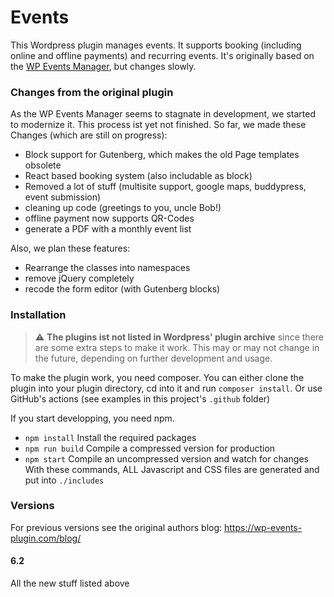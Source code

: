 # Events
This Wordpress plugin manages events. It supports booking (including online and offline payments) and recurring events. It's originally based on the [WP Events Manager](https://wp-events-plugin.com/), but changes slowly.

### Changes from the original plugin

As the WP Events Manager seems to stagnate in development, we started to modernize it. This process ist yet not finished. So far, we made these Changes (which are still on progress):

- Block support for Gutenberg, which makes the old Page templates obsolete
- React based booking system (also includable as block)
- Removed a lot of stuff (multisite support, google maps, buddypress, event submission)
- cleaning up code (greetings to you, uncle Bob!)
- offline payment now supports QR-Codes
- generate a PDF with a monthly event list
  
Also, we plan these features:

- Rearrange the classes into namespaces
- remove jQuery completely
- recode the form editor (with Gutenberg blocks)
  
### Installation
> :warning: **The plugins ist not listed in Wordpress' plugin archive** since there are some extra steps to make it work. This may or may not change in the future, depending on further development and usage.

To make the plugin work, you need composer. You can either clone the plugin into your plugin directory, cd into it and run `composer install`. Or use GitHub's actions (see examples in this project's `.github` folder)

If you start developping, you need npm.

- `npm install` Install the required packages
- `npm run build` Compile a compressed version for production
- `npm start` Compile an uncompressed version and watch for changes
With these commands, ALL Javascript and CSS files are generated and put into `./includes`
### Versions
For previous versions see the original authors blog: https://wp-events-plugin.com/blog/
#### 6.2
All the new stuff listed above